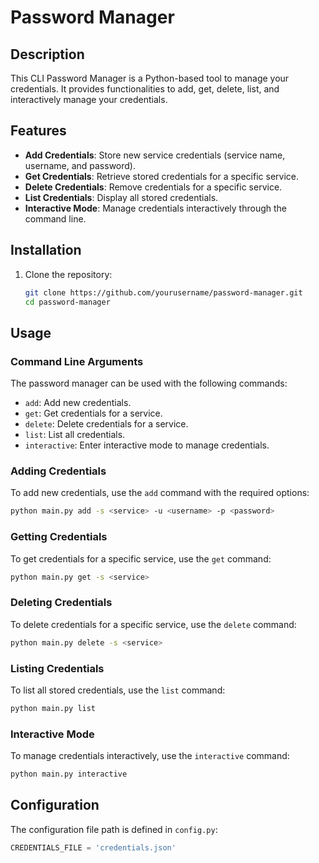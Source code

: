 # Password Manager

## Description

This CLI Password Manager is a Python-based tool to manage your credentials. It provides functionalities to add, get, delete, list, and interactively manage your credentials.

## Features

- **Add Credentials**: Store new service credentials (service name, username, and password).
- **Get Credentials**: Retrieve stored credentials for a specific service.
- **Delete Credentials**: Remove credentials for a specific service.
- **List Credentials**: Display all stored credentials.
- **Interactive Mode**: Manage credentials interactively through the command line.

## Installation

1. Clone the repository:

   ```bash
   git clone https://github.com/yourusername/password-manager.git
   cd password-manager
   ```

## Usage

### Command Line Arguments

The password manager can be used with the following commands:

- `add`: Add new credentials.
- `get`: Get credentials for a service.
- `delete`: Delete credentials for a service.
- `list`: List all credentials.
- `interactive`: Enter interactive mode to manage credentials.

### Adding Credentials

To add new credentials, use the `add` command with the required options:

```bash
python main.py add -s <service> -u <username> -p <password>
```

### Getting Credentials

To get credentials for a specific service, use the `get` command:

```bash
python main.py get -s <service>
```

### Deleting Credentials

To delete credentials for a specific service, use the `delete` command:

```bash
python main.py delete -s <service>
```

### Listing Credentials

To list all stored credentials, use the `list` command:

```bash
python main.py list
```

### Interactive Mode

To manage credentials interactively, use the `interactive` command:

```bash
python main.py interactive
```

## Configuration

The configuration file path is defined in `config.py`:

```python
CREDENTIALS_FILE = 'credentials.json'
```
